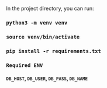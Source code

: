 In the project directory, you can run:

### `python3 -m venv venv`

### `source venv/bin/activate`

### `pip install -r requirements.txt`

### `Required ENV` 

#### `DB_HOST`, `DB_USER`, `DB_PASS`, `DB_NAME`
